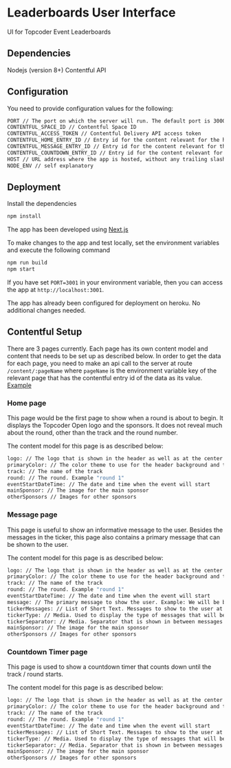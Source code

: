 # Leaderboards User Interface

UI for Topcoder Event Leaderboards

## Dependencies

Nodejs (version 8+)
Contentful API

## Configuration

You need to provide configuration values for the following:

```bash
PORT // The port on which the server will run. The default port is 3000.
CONTENTFUL_SPACE_ID // Contentful Space ID
CONTENTFUL_ACCESS_TOKEN // Contentful Delivery API access token
CONTENTFUL_HOME_ENTRY_ID // Entry id for the content relevant for the home page
CONTENTFUL_MESSAGE_ENTRY_ID // Entry id for the content relevant for the message page
CONTENTFUL_COUNTDOWN_ENTRY_ID // Entry id for the content relevant for the countdown timer page
HOST // URL address where the app is hosted, without any trailing slash "/". Example: http://localhost:3000
NODE_ENV // self explanatory
```

## Deployment

Install the dependencies

```bash
npm install
```

The app has been developed using [Next.js](https://nextjs.org/)

To make changes to the app and test locally, set the environment variables and execute the following command

```bash
npm run build
npm start
```

If you have set `PORT=3001` in your environment variable, then you can access the app at `http://localhost:3001`.

The app has already been configured for deployment on heroku. No additional changes needed.

## Contentful Setup

There are 3 pages currently. Each page has its own content model and content that needs to be set up as described below. In order to get the data for each page, you need to make an api call to the server at route `/content/:pageName` where `pageName` is the environment variable key of the relevant page that has the contentful entry id of the data as its value. [Example](pages/index.js#L90)

### Home page

This page would be the first page to show when a round is about to begin. It displays the Topcoder Open logo and the sponsors. It does not reveal much about the round, other than the track and the round number.

The content model for this page is as described below:

```bash
logo: // The logo that is shown in the header as well as at the center of the page
primaryColor: // The color theme to use for the header background and the track name. Value provided here should be same as the value used in a css style (example: #333333)
track: // The name of the track
round: // The round. Example "round 1"
eventStartDateTime: // The date and time when the event will start
mainSponsor: // The image for the main sponsor
otherSponsors // Images for other sponsors
```

### Message page

This page is useful to show an informative message to the user. Besides the messages in the ticker, this page also contains a primary message that can be shown to the user.

The content model for this page is as described below:

```bash
logo: // The logo that is shown in the header as well as at the center of the page
primaryColor: // The color theme to use for the header background and the track name. Value provided here should be same as the value used in a css style (example: "#333333")
track: // The name of the track
round: // The round. Example "round 1"
eventStartDateTime: // The date and time when the event will start
message: // The primary message to show the user. Example: We will be back soon
tickerMessages: // List of Short Text. Messages to show to the user at the bottom ticker
tickerType: // Media. Used to display the type of messages that will be shown in the ticker
tickerSeparator: // Media. Separator that is shown in between messages in the ticker
mainSponsor: // The image for the main sponsor
otherSponsors // Images for other sponsors
```

### Countdown Timer page

This page is used to show a countdown timer that counts down until the track / round starts.

The content model for this page is as described below:

```bash
logo: // The logo that is shown in the header as well as at the center of the page
primaryColor: // The color theme to use for the header background and the track name. Value provided here should be same as the value used in a css style (example: "#333333")
track: // The name of the track
round: // The round. Example "round 1"
eventStartDateTime: // The date and time when the event will start
tickerMessages: // List of Short Text. Messages to show to the user at the bottom ticker
tickerType: // Media. Used to display the type of messages that will be shown in the ticker
tickerSeparator: // Media. Separator that is shown in between messages in the ticker
mainSponsor: // The image for the main sponsor
otherSponsors // Images for other sponsors
```
